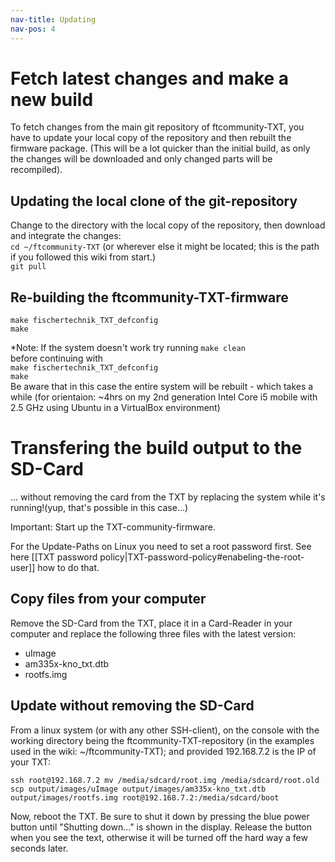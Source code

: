 ```yaml
---
nav-title: Updating
nav-pos: 4
---
```

# Fetch latest changes and make a new build
To fetch changes from the main git repository of ftcommunity-TXT, you have to update your local copy of the repository and then rebuilt the firmware package. (This will be a lot quicker than the initial build, as only the changes will be downloaded and only changed parts will be recompiled).
## Updating the local clone of the git-repository
Change to the directory with the local copy of the repository, then download and integrate the changes:  
``````````cd ~/ftcommunity-TXT`````````` (or wherever else it might be located; this is the path if you followed this wiki from start.)  
``````````git pull``````````
## Re-building the ftcommunity-TXT-firmware
``````````make fischertechnik_TXT_defconfig  ``````````  
``````````make  ``````````

*Note: If the system doesn't work try running
``````````make clean  ``````````  
before continuing with   
``````````make fischertechnik_TXT_defconfig  ``````````  
``````````make  ``````````  
Be aware that in this case the entire system will be rebuilt - which takes a while (for orientaion: ~4hrs on my 2nd generation Intel Core i5 mobile with 2.5 GHz using Ubuntu in a VirtualBox environment)

# Transfering the build output to the SD-Card    
... without removing the card from the TXT by replacing the system while it's running!(yup, that's possible in this case...) 

Important: Start up the TXT-community-firmware.

For the Update-Paths on Linux you need to set a root password first. See here [[TXT password policy|TXT-password-policy#enabeling-the-root-user]] how to do that.


## Copy files from your computer
Remove the SD-Card from the TXT, place it in a Card-Reader in your computer and replace the following three files with the latest version:
- uImage
- am335x-kno_txt.dtb
- rootfs.img

## Update without removing the SD-Card

From a linux system (or with any other SSH-client), on the console with the working directory being the ftcommunity-TXT-repository (in the examples used in the wiki: ~/ftcommunity-TXT); and provided 192.168.7.2 is the IP of your TXT:

```ssh root@192.168.7.2 mv /media/sdcard/root.img /media/sdcard/root.old```  
```scp output/images/uImage output/images/am335x-kno_txt.dtb output/images/rootfs.img root@192.168.7.2:/media/sdcard/boot```  

Now, reboot the TXT. Be sure to shut it down by pressing the blue power button until "Shutting down..." is shown in the display. Release the button when you see the text, otherwise it will be turned off the hard way a few seconds later.

